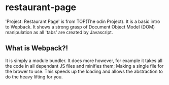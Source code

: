 # restaurant-page
'Project: Restaurant Page' is from TOP(The odin Project). It is a basic intro to Wepback. 
It shows a strong grasp of Document Object Model (DOM) manipulation as all 'tabs' are created by Javascript.


## What is Webpack?!
It is simply a module bundler. It does more however, for example it takes all the code in all dependant JS files and minifies them; Making a single file for the brower to use. This speeds up the loading and allows the abstraction to do the heavy lifting for you.
